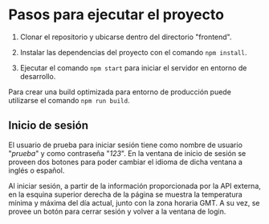 # Pasos para ejecutar el proyecto

1. Clonar el repositorio y ubicarse dentro del directorio "frontend".

2. Instalar las dependencias del proyecto con el comando `npm install`.
 
3. Ejecutar el comando `npm start` para iniciar el servidor en entorno de desarrollo.

Para crear una build optimizada para entorno de producción puede utilizarse el comando `npm run build`.

## Inicio de sesión

El usuario de prueba para iniciar sesión tiene como nombre de usuario "*prueba*" y como contraseña "*123*". En la ventana de inicio de sesión se proveen dos botones para poder cambiar el idioma de dicha ventana a inglés o español.

Al iniciar sesión, a partir de la información proporcionada por la API externa, en la esquina superior derecha de la página se muestra la temperatura mínima y máxima del día actual, junto con la zona horaria GMT. A su vez, se provee un botón para cerrar sesión y volver a la ventana de login.